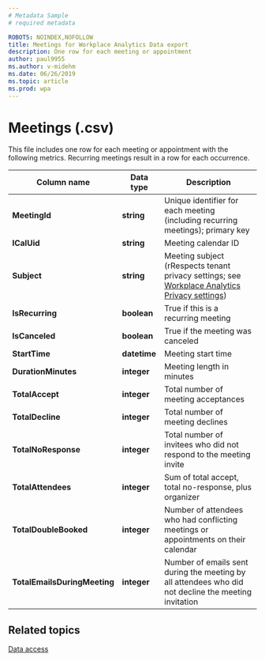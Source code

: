 ```yaml
---
# Metadata Sample
# required metadata

ROBOTS: NOINDEX,NOFOLLOW
title: Meetings for Workplace Analytics Data export
description: One row for each meeting or appointment
author: paul9955
ms.author: v-midehm
ms.date: 06/26/2019
ms.topic: article
ms.prod: wpa
---
```


# Meetings (.csv)

This file includes one row for each meeting or appointment with the following metrics. Recurring meetings result in a row for each occurrence.
  
|Column name|Data type|Description|
|-----------------|---------------|-----------------|
|**MeetingId**|**string**|Unique identifier for each meeting (including recurring meetings); primary key|
|**ICalUid**|**string**|Meeting calendar ID|  
|**Subject**|**string**|Meeting subject (rRespects tenant privacy settings; see [Workplace Analytics Privacy settings](../use/settings.md#privacy-settings))|
|**IsRecurring**|**boolean**|True if this is a recurring meeting|
|**IsCanceled**|**boolean**|True if the meeting was canceled|
|**StartTime**|**datetime**|Meeting start time|
|**DurationMinutes**|**integer**|Meeting length in minutes|
|**TotalAccept**|**integer**|Total number of meeting acceptances|
|**TotalDecline**|**integer**|Total number of meeting declines|
|**TotalNoResponse**|**integer**|Total number of invitees who did not respond to the meeting invite|
|**TotalAttendees**|**integer**|Sum of total accept, total no-response, plus organizer|
|**TotalDoubleBooked**|**integer**|Number of attendees who had conflicting meetings or appointments on their calendar|
|**TotalEmailsDuringMeeting**|**integer**|Number of emails sent during the meeting by all attendees who did not decline the meeting invitation|

## Related topics

[Data access](./data-access.md)